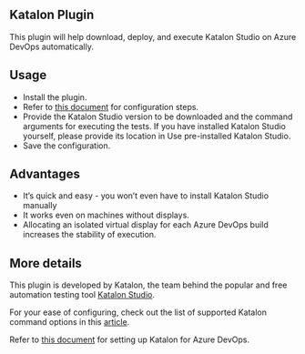 ## Katalon Plugin

This plugin will help download, deploy, and execute Katalon Studio on Azure DevOps automatically.

## Usage

* Install the plugin.
* Refer to [this document](https://docs.katalon.com/katalon-studio/docs/azure-devops-extension.html) for configuration steps.
* Provide the Katalon Studio version to be downloaded and the command arguments for executing the tests. If you have installed Katalon Studio yourself, please provide its location in Use pre-installed Katalon Studio.
* Save the configuration.

## Advantages

* It’s quick and easy - you won’t even have to install Katalon Studio manually
* It works even on machines without displays.
* Allocating an isolated virtual display for each Azure DevOps build increases the stability of execution.


## More details

This plugin is developed by Katalon, the team behind the popular and free automation testing tool [Katalon Studio](https://www.katalon.com).

For your ease of configuring, check out the list of supported Katalon command options in this [article](https://docs.katalon.com/katalon-studio/docs/console-mode-execution.html).

Refer to [this document](https://docs.katalon.com/katalon-studio/docs/azure-devops-extension.html) for setting up Katalon for Azure DevOps.